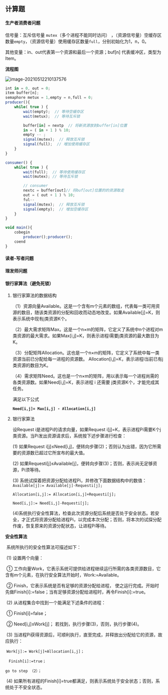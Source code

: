## 计算题

#### 生产者消费者问题

信号量：互斥信号量 `mutex`（多个进程不能同时访问） ，（资源信号量）空缓存区数量`empty`，（资源信号量）使用缓存区数量`full`，分别初始化为1，n，0。

其他变量：in、out代表第一个资源和最后一个资源；buf[n] 代表缓冲区，类型为Item。

**流程图**

![image-20210512210137576](http://ruoruochen-img-bed.oss-cn-beijing.aliyuncs.com/img/image-20210512210137576.png)

```js
int in = 0, out = 0;
item buffer[n];
semaphore metux = 1,empty = n,full = 0;
producer(){
    while( true ) {
        wait(empty);  // 等待空缓存区
        wait(metux);  // 等待互斥锁

        buffer[in] = nextp  // 将新资源放到buffer[in]位置 
        in = ( in + 1 ) % 10;
        empty -- ;
        signal(mutex);  // 释放互斥锁
        signal(full);  // 增加使用缓存区
    }
}

consumer() {
    while( true ) {
        wait(full);  // 等待使用缓存区
        wait(mutex); // 等待互斥锁

        // consumer
       	nextc = buffer[out]// 将buf[out]位置的的资源取走
        out = ( out + 1 ) % 10;
		ful--
        signal(mutex);  // 释放互斥锁
        signal(empty);  // 增加空缓存区
    }
}

void main(){
    cobegin
        producer();producer();
   	coend
}
```

#### 读者-写者问题

#### 理发师问题

#### 银行家算法（避免死锁）

1. 银行家算法的数据结构

   （1）资源向量Available。这是一个含有m个元素的数组，代表每一类可用资源的数目，随该类资源的分配和回收而动态地改变。如果Available[j]=K，则表示系统中现有j类资源K个。

   （2）最大需求矩阵Max。这是一个n×m的矩阵，它定义了系统中n个进程对m类资源的最大需求。如果Max[i,j]=K，则表示进程i需要j类资源的最大数目为K。

   （3）分配矩阵Allocation。这也是一个n×m的矩阵，它定义了系统中每一类资源当前已分配给每一进程的资源数。 Allocation[i,j]=K，表示进程i当前已有j类资源的数目为K。

   （4）需求矩阵Need。这也是一个n×m的矩阵，用以表示每一个进程尚需的各类资源数。如果Need[i,j]=K，表示进程 i 还需要 j类资源K个，才能完成其任务。

   满足以下公式

   **`Need[i,j]= Max[i,j] - Allocation[i,j]`**

2. 银行家算法

   设Request i是进程Pi的请求向量，如果Request i[j]=K，表示进程Pi需要K个j类资源。当Pi发出资源请求后，系统按下述步骤进行检查：

   (1) 如果Request i[j]≤Need[i,j]，便转向步骤(2)；否则认为出错，因为它所需要的资源数已超过它所宣布的最大值。

   (2) 如果Requesti[j]≤Available[j]，便转向步骤(3)；否则，表示尚无足够资源，Pi须等待。

   (3) 系统试探着把资源分配给进程Pi，并修改下面数据结构中的数值： `Available[j]:= Available[j]-Requesti[j];`

   `Allocation[i,j]:= Allocation[i,j]+Requesti[j];` 

   `Need[i,j]:= Need[i,j]-Requesti[j];`

   (4)系统执行安全性算法，检查此次资源分配后系统是否处于安全状态。若安全，才正式将资源分配给进程Pi，以完成本次分配；否则，将本次的试探分配作废，恢复原来的资源分配状态，让进程Pi等待。

**安全性算法**

​	系统所执行的安全性算法可描述如下：

​	 (1) 设置两个向量：

​	 ① 工作向量Work，它表示系统可提供给进程继续运行所需的各类资源数目，它含有m个元素，在执行安全算法开始时，Work:=Available。

​	 ② Finish，它表示系统是否有足够的资源分配给进程， 使之运行完成。开始时先做Finish[i]:=false；当有足够资源分配给进程时，再令Finish[i]:=true。

​	(2) 从进程集合中找到一个能满足下述条件的进程：

​	 ① Finish[i]=false； 

​	 ② Need[i,j]≤Work[j]； 若找到，执行步骤(3)，否则，执行步骤(4)。

​	(3) 当进程Pi获得资源后，可顺利执行，直至完成，并释放出分配给它的资源，故应执行：

​	`Work[j]:= Work[j]+Allocation[i,j]；`

​    ` Finish[i]:=true；`

 	go to step （2）；

​	(4) 如果所有进程的Finish[i]=true都满足，则表示系统处于安全状态；否则，系统处于不安全状态。